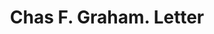 ---
doi: 10.7916/D8N59ZCK
date_other: '1890'
date_other_textual: 1890-1899
form: correspondence
genre:
- Letters (correspondence)
name:
- Chas F. Graham
object_in_context_url: https://biggert.cul.columbia.edu/items/view/ave_biggert_00123
subject_hierarchical_geographic:
- Savannah, Georgia, United States
subject_name:
- Chas F. Graham
title: Chas F. Graham. Letter
sort_title: Chas F. Graham. Letter
call_number: ave_biggert_00123
coordinates:
- 32.016666666666666,-81.11666666666666
pid: ave_biggert_00123
identifiers: ave_biggert_00123
thumbnail: https://derivativo-3.library.columbia.edu/iiif/2/ldpd:342950/full/!256,256/0/native.jpg
permalink: "/items/ave_biggert_00123/"
layout: iiif-image-page
---